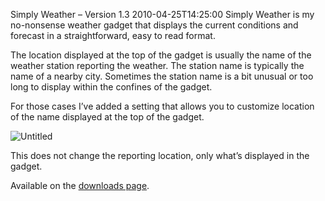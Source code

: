Simply Weather – Version 1.3
2010-04-25T14:25:00
Simply Weather is my no-nonsense weather gadget that displays the current conditions and forecast in a straightforward, easy to read format.

The location displayed at the top of the gadget is usually the name of the weather station reporting the weather. The station name is typically the name of a nearby city. Sometimes the station name is a bit unusual or too long to display within the confines of the gadget.

For those cases I’ve added a setting that allows you to customize location of the name displayed at the top of the gadget.

![Untitled](http://az667460.vo.msecnd.net/cdn/images/blog/SimplyWeatherVersion1.3_8C75/Untitled.jpg)

This does not change the reporting location, only what’s displayed in the gadget.

Available on the [downloads page](/downloads).
